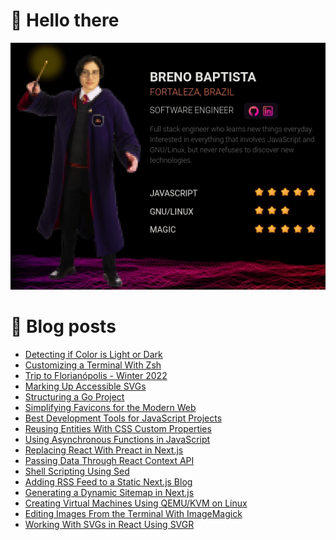 # 👋 Hello there

![My Character](massive-character.gif)

# 📝 Blog posts

<!-- BLOG-POST-LIST:START -->
- [Detecting if Color is Light or Dark](https://www.brenobaptista.com/posts/detecting-if-color-is-light-or-dark)
- [Customizing a Terminal With Zsh](https://www.brenobaptista.com/posts/customizing-terminal-with-zsh)
- [Trip to Florianópolis - Winter 2022](https://www.brenobaptista.com/posts/trip-florianopolis-winter-2022)
- [Marking Up Accessible SVGs](https://www.brenobaptista.com/posts/marking-up-accessible-svgs)
- [Structuring a Go Project](https://www.brenobaptista.com/posts/structuring-go-project)
- [Simplifying Favicons for the Modern Web](https://www.brenobaptista.com/posts/understanding-favicons-for-the-modern-web)
- [Best Development Tools for JavaScript Projects](https://www.brenobaptista.com/posts/best-development-tools-javascript-projects)
- [Reusing Entities With CSS Custom Properties](https://www.brenobaptista.com/posts/reusing-entities-with-css-variables)
- [Using Asynchronous Functions in JavaScript](https://www.brenobaptista.com/posts/using-asynchronous-functions-javascript)
- [Replacing React With Preact in Next.js](https://www.brenobaptista.com/posts/replacing-react-with-preact-in-next)
- [Passing Data Through React Context API](https://www.brenobaptista.com/posts/passing-data-through-react-context-api)
- [Shell Scripting Using Sed](https://www.brenobaptista.com/posts/shell-scripting-using-sed)
- [Adding RSS Feed to a Static Next.js Blog](https://www.brenobaptista.com/posts/adding-rss-feed-to-static-next-blog)
- [Generating a Dynamic Sitemap in Next.js](https://www.brenobaptista.com/posts/generating-sitemap-robots-in-next)
- [Creating Virtual Machines Using QEMU/KVM on Linux](https://www.brenobaptista.com/posts/creating-virtual-machines-using-qemu-kvm)
- [Editing Images From the Terminal With ImageMagick](https://www.brenobaptista.com/posts/editing-images-from-terminal-with-imagemagick)
- [Working With SVGs in React Using SVGR](https://www.brenobaptista.com/posts/working-with-svgs-in-react-using-svgr)
<!-- BLOG-POST-LIST:END -->
